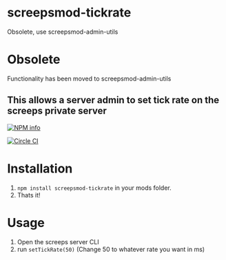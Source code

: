 # screepsmod-tickrate
Obsolete, use screepsmod-admin-utils

# Obsolete
Functionality has been moved to screepsmod-admin-utils

## This allows a server admin to set tick rate on the screeps private server

[![NPM info](https://nodei.co/npm/screepsmod-tickrate.png?downloads=true)](https://npmjs.org/package/screepsmod-tickrate)

[![Circle CI](https://circleci.com/gh/ScreepsMods/screepsmod-tickrate.svg?style=shield)](https://circleci.com/gh/ScreepsMods/screepsmod-tickrate)

# Installation 

1. `npm install screepsmod-tickrate` in your mods folder.
2. Thats it!

# Usage
1. Open the screeps server CLI
2. run `setTickRate(50)` (Change 50 to whatever rate you want in ms)

